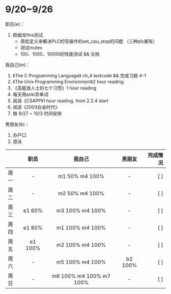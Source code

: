 # 9/20~9/26


职员(e)：
1. 欧姆龙fins测试
    - 用宏定义来解决PLC的写操作的set_cpu_stop的问题 （三种plc都有）
    - 测试mutex
    - 100、1000、10000的性能测试 && 文档


我自己(m)：
1. 《The C Programming Language》 ch_4 testcode && 完成习题 4-1
2. 《The Unix Programming Environment》2 hour reading
3. 《高能效人士的七个习惯》1 hour reading
4. 每天用anki背单词
5. 阅读《CSAPP》1 hour reading, from 2.2.4 start
6. 阅读《2003白金时代》
7. 做 9/27 ~ 10/3 时间安排

男朋友(b)：
1. 办户口
2. 游泳

|      | 职员    | 我自己                  | 男朋友  | 完成情况 |
| :--  | :--:    | :--:                    | :-----: |  ------: |
| 周一 |  -      | m1 50%  m4 100%         | -       |  [ ]     |
| 周二 |  -      | m2 50%  m4 100%         | -       |  [ ]     |
| 周三 | e1 60%  | m3 100% m4 100%         | -       |  [ ]     |
| 周四 | e1 80%  | m1 100% m4 100%         | -       |  [ ]     |
| 周五 | e1 100% | m2 100% m4 100%         | -       |  [ ]     |
| 周六 |  -      | m5 100% m4 100%         | b2 100% |  [ ]     |
| 周日 |  -      | m6 100% m4 100% m7 100% | -       |  [ ]     |
